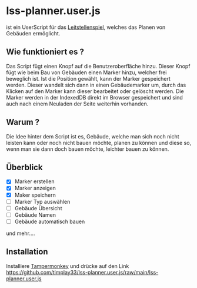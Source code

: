 # lss-planner.user.js
ist ein UserScript für das [Leitstellenspiel](https://leitstellenspiel.de), welches das Planen von Gebäuden ermöglicht.

## Wie funktioniert es ?
Das Script fügt einen Knopf auf die Benutzeroberfläche hinzu. Dieser Knopf fügt wie beim Bau von Gebäuden einen Marker hinzu, welcher frei beweglich ist. Ist die Position gewählt, kann der Marker gespeichert werden. Dieser wandelt sich dann in einen Gebäudemarker um, durch das Klicken auf den Marker kann dieser bearbeitet oder gelöscht werden. Die Marker werden in der IndexedDB direkt im Browser gespeichert und sind auch nach einem Neuladen der Seite weiterhin vorhanden.

## Warum ?
Die Idee hinter dem Script ist es, Gebäude, welche man sich noch nicht leisten kann oder noch nicht bauen möchte, planen zu können und diese so, wenn man sie dann doch bauen möchte, leichter bauen zu können.

## Überblick
- [x] Marker erstellen
- [x] Marker anzeigen
- [x] Maker speichern
- [ ] Marker Typ auswählen
- [ ] Gebäude Übersicht
- [ ] Gebäude Namen
- [ ] Gebäude automatisch bauen

 und mehr....

 ## Installation

Installiere [Tampermonkey](https://www.tampermonkey.net/)
und drücke auf den Link
 https://github.com/timplay33/lss-planner.user.js/raw/main/lss-planner.user.js
